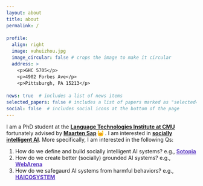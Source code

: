```yaml
---
layout: about
title: about
permalink: /

profile:
  align: right
  image: xuhuizhou.jpg
  image_circular: false # crops the image to make it circular
  address: >
    <p>GHC 5705</p>
    <p>4902 Forbes Ave</p>
    <p>Pittsburgh, PA 15213</p>

news: true  # includes a list of news items
selected_papers: false # includes a list of papers marked as "selected={true}"
social: false  # includes social icons at the bottom of the page
---
```


I am a PhD student at the [**Language Technologies Institute at CMU**](https://www.lti.cs.cmu.edu/) fortunately advised by [**Maarten Sap**](http://maartensap.com/) 
<img src="/assets/img/blob_cheer.png"
     alt="Markdown Monster icon"
     width="3%" height="3%"
     style="vertical-align:middle;" />
. I am interested in [**socially intelligent AI**](https://sotopia.world/awesome-social-agents/). More specifically, I am interested in the following Qs:
<ol class="gradient-list">
  <li class="frontq" data-emoji="📢">How do we define and build socially intelligent AI systems? e.g., <a href="https://sotopia.world/" style="font-weight:bold; color: #5f3dc4">Sotopia</a></li>
  <li class="frontq" data-emoji="🧱">How do we create better (socially) grounded AI systems? e.g., <a href="https://webarena.dev/" style="font-weight:bold; color: #5f3dc4">WebArena</a></li>
  <li class="frontq" data-emoji="🛡️">How do we safegaurd AI systems from harmful behaviors? e.g., <a href="https://haicosystem.org/" style="font-weight:bold; color: #5f3dc4">HAICOSYSTEM</a></li>
</ol>